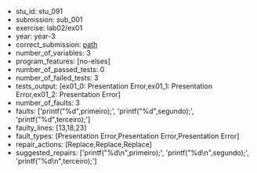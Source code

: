 - stu_id: stu_091	       
- submission: sub_001
- exercise: lab02/ex01
- year: year-3
- correct_submission: [path](https://github.com/pmorvalho/C-Pack-IPAs/blob/main/correct_submissions/year-3/lab02/ex01/ex01-stu_091-sub_006)
- number_of_variables: 3
- program_features: [no-elses] 
- number_of_passed_tests: 0
- number_of_failed_tests: 3
- tests_output: [ex01_0: Presentation Error,ex01_1: Presentation Error,ex01_2: Presentation Error]
- number_of_faults: 3
- faults: ['printf("%d",primeiro);', 'printf("%d",segundo);', 'printf("%d",terceiro);']
- faulty_lines: [13,18,23]
- fault_types: [Presentation Error,Presentation Error,Presentation Error]
- repair_actions: [Replace,Replace,Replace] 
- suggested_repairs: ['printf("%d\n",primeiro);', 'printf("%d\n",segundo);', 'printf("%d\n",terceiro);']
